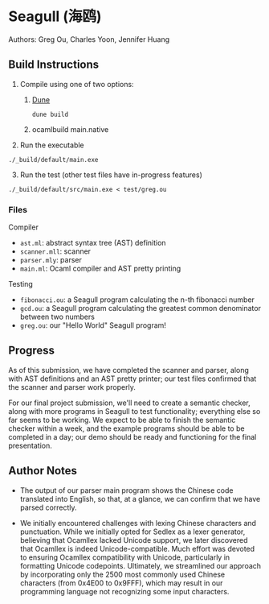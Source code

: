 
# Seagull (海鸥)
Authors: Greg Ou, Charles Yoon, Jennifer Huang

## Build Instructions

1. Compile using one of two options: 

    1. [Dune](https://dune.readthedocs.io/en/stable/overview.html) 
        ```
        dune build
        ```
    2. ocamlbuild main.native


2. Run the executable
```
./_build/default/main.exe
```

3. Run the test (other test files have in-progress features)
```
./_build/default/src/main.exe < test/greg.ou
```

### Files
Compiler
* `ast.ml`: abstract syntax tree (AST) definition
* `scanner.mll`: scanner
* `parser.mly`: parser
* `main.ml`: Ocaml compiler and AST pretty printing

Testing
* `fibonacci.ou`: a Seagull program calculating the n-th fibonacci number
* `gcd.ou`: a Seagull program calculating the greatest common denominator between two numbers
* `greg.ou`: our "Hello World" Seagull program!

## Progress

As of this submission, we have completed the scanner and parser, along with AST definitions and an AST pretty printer; our test files confirmed that the scanner and parser work properly. 

For our final project submission, we'll need to create a semantic checker, along with more programs in Seagull to test functionality; everything else so far seems to be working. We expect to be able to finish the semantic checker within a week, and the example programs should be able to be completed in a day; our demo should be ready and functioning for the final presentation.

## Author Notes

* The output of our parser main program shows the Chinese code translated into English, so that, at a glance, we can confirm that we have parsed correctly.

* We initially encountered challenges with lexing Chinese characters and punctuation. While we initially opted for Sedlex as a lexer generator, believing that Ocamllex lacked Unicode support, we later discovered that Ocamllex is indeed Unicode-compatible. Much effort was devoted to ensuring Ocamllex compatibility with Unicode, particularly in formatting Unicode codepoints. Ultimately, we streamlined our approach by incorporating only the 2500 most commonly used Chinese characters (from 0x4E00 to 0x9FFF), which may result in our programming language not recognizing some input characters.
